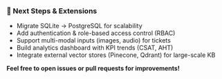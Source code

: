 ### 🚀 Next Steps & Extensions

* Migrate SQLite → PostgreSQL for scalability
* Add authentication & role-based access control (RBAC)
* Support multi-modal inputs (images, audio) for tickets
* Build analytics dashboard with KPI trends (CSAT, AHT)
* Integrate external vector stores (Pinecone, Qdrant) for large-scale KB

**Feel free to open issues or pull requests for improvements!**
